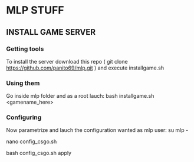# MLP STUFF

## INSTALL GAME SERVER

### Getting tools

To install the server download this repo ( git clone https://github.com/panito69/mlp.git ) and execute installgame.sh


### Using them

Go inside mlp folder and as a root lauch:  bash installgame.sh <gamename_here>

### Configuring

Now parametrize and lauch the configuration wanted as mlp user:
  su mlp -
  
  nano config_csgo.sh
  
  bash config_csgo.sh apply
